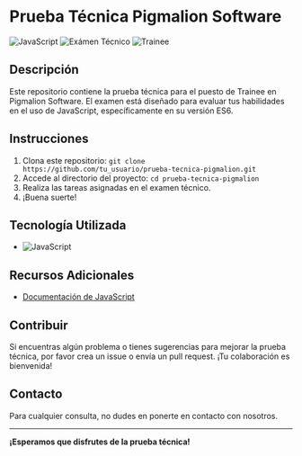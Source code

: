 # Prueba Técnica Pigmalion Software

![JavaScript](https://img.shields.io/badge/JavaScript-ES6-yellow)
![Exámen Técnico](https://img.shields.io/badge/Ex%C3%A1men-T%C3%A9cnico-blue)
![Trainee](https://img.shields.io/badge/Rol-Trainee-green)

## Descripción

Este repositorio contiene la prueba técnica para el puesto de Trainee en Pigmalion Software. El examen está diseñado para evaluar tus habilidades en el uso de JavaScript, específicamente en su versión ES6.

## Instrucciones

1. Clona este repositorio: `git clone https://github.com/tu_usuario/prueba-tecnica-pigmalion.git`
2. Accede al directorio del proyecto: `cd prueba-tecnica-pigmalion`
3. Realiza las tareas asignadas en el examen técnico.
4. ¡Buena suerte!

## Tecnología Utilizada

- ![JavaScript](https://img.shields.io/badge/JavaScript-ES6-yellow)

## Recursos Adicionales

- [Documentación de JavaScript](https://developer.mozilla.org/es/docs/Web/JavaScript)

## Contribuir

Si encuentras algún problema o tienes sugerencias para mejorar la prueba técnica, por favor crea un issue o envía un pull request. ¡Tu colaboración es bienvenida!

## Contacto

Para cualquier consulta, no dudes en ponerte en contacto con nosotros.

---

**¡Esperamos que disfrutes de la prueba técnica!**
